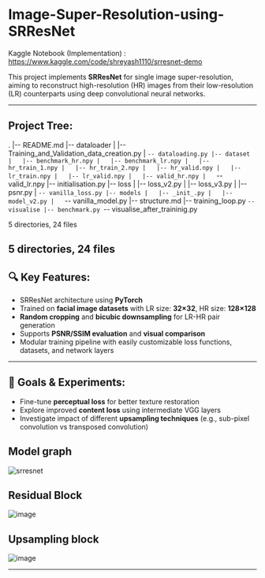 # Image-Super-Resolution-using-SRResNet

Kaggle Notebook (Implementation) : https://www.kaggle.com/code/shreyash1110/srresnet-demo

This project implements **SRResNet** for single image super-resolution, aiming to reconstruct high-resolution (HR) images from their low-resolution (LR) counterparts using deep convolutional neural networks.

---
## Project Tree:
.
|-- README.md
|-- dataloader
|   |-- Training_and_Validation_data_creation.py
|   `-- dataloading.py
|-- dataset
|   |-- benchmark_hr.npy
|   |-- benchmark_lr.npy
|   |-- hr_train_1.npy
|   |-- hr_train_2.npy
|   |-- hr_valid.npy
|   |-- lr_train.npy
|   |-- lr_valid.npy
|   |-- valid_hr.npy
|   `-- valid_lr.npy
|-- initialisation.py
|-- loss
|   |-- loss_v2.py
|   |-- loss_v3.py
|   |-- psnr.py
|   `-- vanilla_loss.py
|-- models
|   |-- _init_.py
|   |-- model_v2.py
|   `-- vanilla_model.py
|-- structure.md
|-- training_loop.py
`-- visualise
    |-- benchmark.py
    `-- visualise_after_traininig.py

5 directories, 24 files

5 directories, 24 files
---

## 🔍 Key Features:

- SRResNet architecture using **PyTorch**
- Trained on **facial image datasets** with LR size: **32×32**, HR size: **128×128**
- **Random cropping** and **bicubic downsampling** for LR-HR pair generation
- Supports **PSNR/SSIM evaluation** and **visual comparison**
- Modular training pipeline with easily customizable loss functions, datasets, and network layers

---

## 🧪 Goals & Experiments:

- Fine-tune **perceptual loss** for better texture restoration
- Explore improved **content loss** using intermediate VGG layers
- Investigate impact of different **upsampling techniques** (e.g., sub-pixel convolution vs transposed convolution)

## Model graph
![srresnet](https://github.com/user-attachments/assets/1a46d42e-5ee8-4c30-8779-8435980e4cf6)

## Residual Block
![image](https://github.com/user-attachments/assets/2c388469-bea4-42f5-9112-10664006cb3b)

## Upsampling block
![image](https://github.com/user-attachments/assets/0b1529c6-6c99-4709-a9ae-d05bb7189d95)

---

